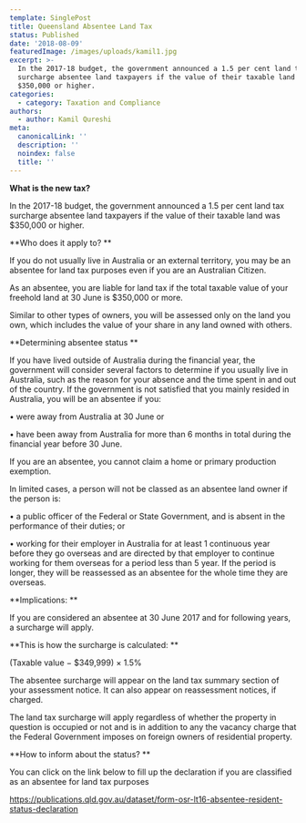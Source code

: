 ```yaml
---
template: SinglePost
title: Queensland Absentee Land Tax
status: Published
date: '2018-08-09'
featuredImage: /images/uploads/kamil1.jpg
excerpt: >-
  In the 2017-18 budget, the government announced a 1.5 per cent land tax
  surcharge absentee land taxpayers if the value of their taxable land was
  $350,000 or higher.
categories:
  - category: Taxation and Compliance
authors:
  - author: Kamil Qureshi
meta:
  canonicalLink: ''
  description: ''
  noindex: false
  title: ''
---
```

**What is the new tax?**

In the 2017-18 budget, the government announced a 1.5 per cent land tax surcharge absentee land taxpayers if the value of their taxable land was $350,000 or higher.

**Who does it apply to?**

If you do not usually live in Australia or an external territory, you may be an absentee for land tax purposes even if you are an Australian Citizen.

As an absentee, you are liable for land tax if the total taxable value of your freehold land at 30 June is $350,000 or more.

Similar to other types of owners, you will be assessed only on the land you own, which includes the value of your share in any land owned with others.

**Determining absentee status**

If you have lived outside of Australia during the financial year, the government will consider several factors to determine if you usually live in Australia, such as the reason for your absence and the time spent in and out of the country. If the government is not satisfied that you mainly resided in Australia, you will be an absentee if you:

• were away from Australia at 30 June or

• have been away from Australia for more than 6 months in total during the financial year before 30 June.

If you are an absentee, you cannot claim a home or primary production exemption.

In limited cases, a person will not be classed as an absentee land owner if the person is:

• a public officer of the Federal or State Government, and is absent in the performance of their duties; or

• working for their employer in Australia for at least 1 continuous year before they go overseas and are directed by that employer to continue working for them overseas for a period less than 5 year. If the period is longer, they will be reassessed as an absentee for the whole time they are overseas.

**Implications:**

If you are considered an absentee at 30 June 2017 and for following years, a surcharge will apply.

**This is how the surcharge is calculated:**

(Taxable value − $349,999) × 1.5%

The absentee surcharge will appear on the land tax summary section of your assessment notice. It can also appear on reassessment notices, if charged.

The land tax surcharge will apply regardless of whether the property in question is occupied or not and is in addition to any the vacancy charge that the Federal Government imposes on foreign owners of residential property.

**How to inform about the status?**

You can click on the link below to fill up the declaration if you are classified as an absentee for land tax purposes

[https://publications.qld.gov.au/dataset/form-osr-lt16-absentee-resident-status-declaration ](https://publications.qld.gov.au/dataset/form-osr-lt16-absentee-resident-status-declaration)

